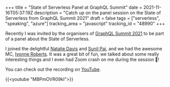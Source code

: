 +++
title = "State of Serverless Panel at GraphQL Summit"
date = 2021-11-16T05:37:19Z
description = "Catch up on the panel session on the State of Serverless from GraphQL Summit 2021"
draft = false
tags = ["serverless", "speaking", "azure"]
tracking_area = "javascript"
tracking_id = "48990"
+++

Recently I was invited by the organisers of [GraphQL Summit 2021](https://summit.graphql.com) to be part of a panel about the State of Serverless.

I joined the delightful [Natalie Davis](https://twitter.com/codeFreedomRitr) and [Sunil Pai](https://twitter.com/threepointone), and we had the awesome MC, [Ivonne Roberts](https://twitter.com/ivlo11). It was a great bit of fun, we talked about some really interesting things and I even had Zoom crash on me during the session 🤣!

You can check out the recording on [YouTube](https://www.youtube.com/watch?v=MBPmOVR09kI).

{{<youtube "MBPmOVR09kI">}}
